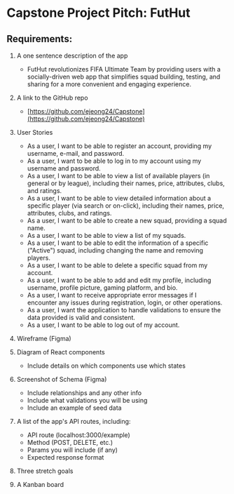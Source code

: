 # Capstone Project Pitch: FutHut

## Requirements:
1. A one sentence description of the app  
   - FutHut revolutionizes FIFA Ultimate Team by providing users with a socially-driven web app that simplifies squad building, testing, and sharing for a more convenient and engaging experience.

2. A link to the GitHub repo  
   - [https://github.com/ejeong24/Capstone](https://github.com/ejeong24/Capstone)

3. User Stories
   - As a user, I want to be able to register an account, providing my username, e-mail, and password.
   - As a user, I want to be able to log in to my account using my username and password.
   - As a user, I want to be able to view a list of available players (in general or by league), including their names, price, attributes, clubs, and ratings.
   - As a user, I want to be able to view detailed information about a specific player (via search or on-click), including their names, price, attributes, clubs, and ratings.
   - As a user, I want to be able to create a new squad, providing a squad name.
   - As a user, I want to be able to view a list of my squads.
   - As a user, I want to be able to edit the information of a specific ("Active") squad, including changing the name and removing players.
   - As a user, I want to be able to delete a specific squad from my account.
   - As a user, I want to be able to add and edit my profile, including username, profile picture, gaming platform, and bio.
   - As a user, I want to receive appropriate error messages if I encounter any issues during registration, login, or other operations.
   - As a user, I want the application to handle validations to ensure the data provided is valid and consistent.
   - As a user, I want to be able to log out of my account.

4. Wireframe (Figma)

5. Diagram of React components
   - Include details on which components use which states

6. Screenshot of Schema (Figma)
   - Include relationships and any other info
   - Include what validations you will be using
   - Include an example of seed data

7. A list of the app's API routes, including:
   - API route (localhost:3000/example)
   - Method (POST, DELETE, etc.)
   - Params you will include (if any)
   - Expected response format

8. Three stretch goals

9. A Kanban board
